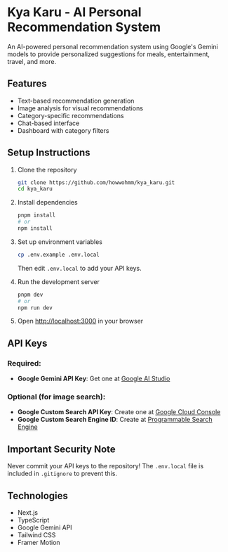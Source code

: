 # Kya Karu - AI Personal Recommendation System

An AI-powered personal recommendation system using Google's Gemini models to provide personalized suggestions for meals, entertainment, travel, and more.

## Features

- Text-based recommendation generation
- Image analysis for visual recommendations
- Category-specific recommendations
- Chat-based interface
- Dashboard with category filters

## Setup Instructions

1. Clone the repository
   ```bash
   git clone https://github.com/howwohmm/kya_karu.git
   cd kya_karu
   ```

2. Install dependencies
   ```bash
   pnpm install
   # or
   npm install
   ```

3. Set up environment variables
   ```bash
   cp .env.example .env.local
   ```
   Then edit `.env.local` to add your API keys.

4. Run the development server
   ```bash
   pnpm dev
   # or
   npm run dev
   ```

5. Open [http://localhost:3000](http://localhost:3000) in your browser

## API Keys

### Required:
- **Google Gemini API Key**: Get one at [Google AI Studio](https://aistudio.google.com/app/apikey)

### Optional (for image search):
- **Google Custom Search API Key**: Create one at [Google Cloud Console](https://console.cloud.google.com/)
- **Google Custom Search Engine ID**: Create at [Programmable Search Engine](https://programmablesearch.google.com/create/new)

## Important Security Note

Never commit your API keys to the repository! The `.env.local` file is included in `.gitignore` to prevent this.

## Technologies

- Next.js
- TypeScript
- Google Gemini API
- Tailwind CSS
- Framer Motion 